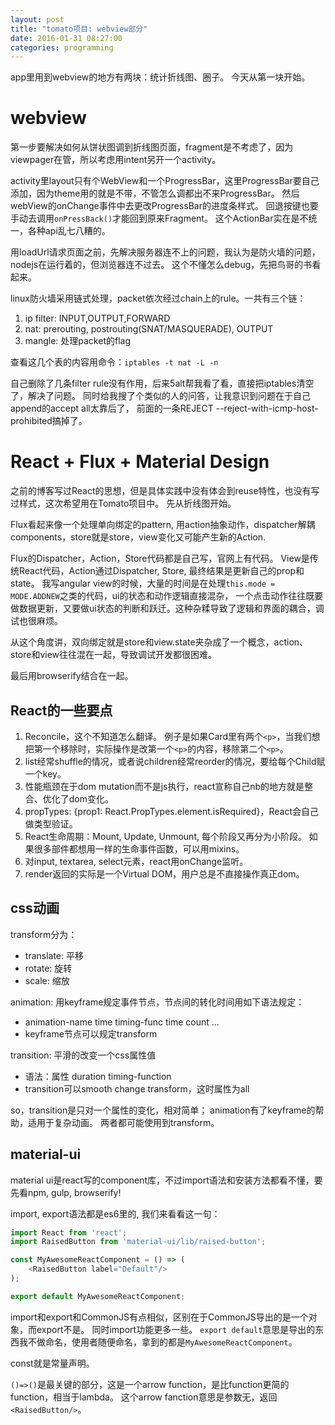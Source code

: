 ```yaml
---
layout: post
title: "tomato项目: webview部分"
date: 2016-01-31 08:27:00
categories: programming
---
```


app里用到webview的地方有两块：统计折线图、圈子。
今天从第一块开始。

# webview

第一步要解决如何从饼状图调到折线图页面，fragment是不考虑了，因为viewpager在管，所以考虑用intent另开一个activity。

activity里layout只有个WebView和一个ProgressBar，这里ProgressBar要自己添加，因为theme用的就是不带，不管怎么调都出不来ProgressBar。
然后webView的onChange事件中去更改ProgressBar的进度条样式。
回退按键也要手动去调用`onPressBack()`才能回到原来Fragment。
这个ActionBar实在是不统一，各种api乱七八糟的。



用loadUrl请求页面之前，先解决服务器连不上的问题，我认为是防火墙的问题，nodejs在运行着的，但浏览器连不过去。
这个不懂怎么debug，先把鸟哥的书看起来。

linux防火墙采用链式处理，packet依次经过chain上的rule。一共有三个链：

1. ip filter: INPUT,OUTPUT,FORWARD
2. nat: prerouting, postrouting(SNAT/MASQUERADE), OUTPUT
3. mangle: 处理packet的flag

查看这几个表的内容用命令：`iptables -t nat -L -n`

自己删除了几条filter rule没有作用，后来5alt帮我看了看，直接把iptables清空了，解决了问题。
同时给我搜了个类似的人的问答，让我意识到问题在于自己append的accept all太靠后了，
前面的一条REJECT --reject-with-icmp-host-prohibited搞掉了。

# React + Flux + Material Design
之前的博客写过React的思想，但是具体实践中没有体会到reuse特性，也没有写过样式，这次希望用在Tomato项目中。
先从折线图开始。

Flux看起来像一个处理单向绑定的pattern, 用action抽象动作，dispatcher解耦components，store就是store，view变化又可能产生新的Action.

Flux的Dispatcher，Action，Store代码都是自己写，官网上有代码。
View是传统React代码，Action通过Dispatcher, Store, 最终结果是更新自己的prop和state。
我写angular view的时候，大量的时间是在处理`this.mode = MODE.ADDNEW`之类的代码，ui的状态和动作逻辑直接混杂，
一个点击动作往往既要做数据更新，又要做ui状态的判断和跃迁。这种杂糅导致了逻辑和界面的耦合，调试也很麻烦。

从这个角度讲，双向绑定就是store和view.state夹杂成了一个概念，action、store和view往往混在一起，导致调试开发都很困难。

最后用browserify结合在一起。

## React的一些要点

1. Reconcile，这个不知道怎么翻译。
例子是如果Card里有两个`<p>`，当我们想把第一个移除时，实际操作是改第一个`<p>`的内容，移除第二个`<p>`。
2. list经常shuffle的情况，或者说children经常reorder的情况，要给每个Child赋一个key。
3. 性能瓶颈在于dom mutation而不是js执行，react宣称自己nb的地方就是整合、优化了dom变化。
4. propTypes: {prop1: React.PropTypes.element.isRequired}，React会自己做类型验证。
5. React生命周期：Mount, Update, Unmount, 每个阶段又再分为小阶段。
 如果很多部件都想用一样的生命事件函数，可以用mixins。
6. 对input, textarea, select元素，react用onChange监听。
7. render返回的实际是一个Virtual DOM，用户总是不直接操作真正dom。

## css动画

transform分为：
* translate: 平移
* rotate: 旋转
* scale: 缩放

animation:
用keyframe规定事件节点，节点间的转化时间用如下语法规定：
* animation-name time timing-func time count ...
* keyframe节点可以规定transform

transition:
平滑的改变一个css属性值
* 语法：属性 duration timing-function
* transition可以smooth change transform，这时属性为all

so，transition是只对一个属性的变化，相对简单；
animation有了keyframe的帮助，适用于复杂动画。
两者都可能使用到transform。

## material-ui

material ui是react写的component库，不过import语法和安装方法都看不懂，要先看npm, gulp, browserify!

import, export语法都是es6里的, 我们来看看这一句：

```javascript
import React from 'react';
import RaisedButton from 'material-ui/lib/raised-button';

const MyAwesomeReactComponent = () => (
    <RaisedButton label="Default"/>
);

export default MyAwesomeReactComponent;
```

import和export和CommonJS有点相似，区别在于CommonJS导出的是一个对象，而export不是。
同时import功能更多一些。
`export default`意思是导出的东西我不做命名，使用者随便命名，拿到的都是`MyAwesomeReactComponent`。

const就是常量声明。

`()=>()`是最关键的部分，这是一个arrow function，是比function更简的function，相当于lambda。
这个arrow fanction意思是参数无，返回`<RaisedButton/>`。

